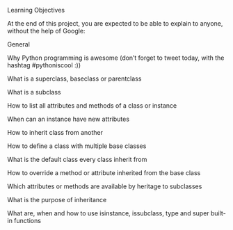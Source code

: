 Learning Objectives

At the end of this project, you are expected to be able to explain to anyone, without the help of Google:

General


Why Python programming is awesome (don’t forget to tweet today, with the hashtag #pythoniscool :))

What is a superclass, baseclass or parentclass

What is a subclass

How to list all attributes and methods of a class or instance

When can an instance have new attributes

How to inherit class from another

How to define a class with multiple base classes

What is the default class every class inherit from

How to override a method or attribute inherited from the base class

Which attributes or methods are available by heritage to subclasses

What is the purpose of inheritance

What are, when and how to use isinstance, issubclass, type and super built-in functions
